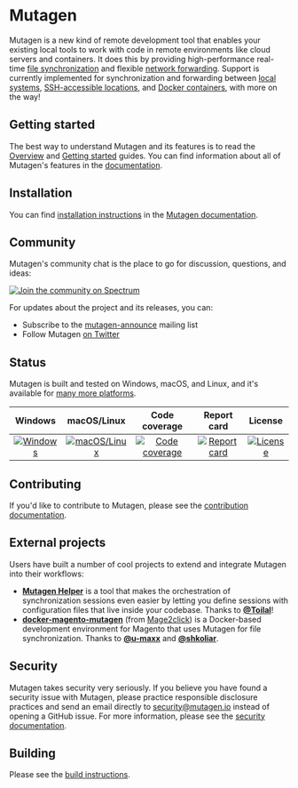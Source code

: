 # Mutagen

Mutagen is a new kind of remote development tool that enables your existing
local tools to work with code in remote environments like cloud servers and
containers. It does this by providing high-performance real-time
[file synchronization](https://mutagen.io/documentation/synchronization/) and
flexible [network forwarding](https://mutagen.io/documentation/forwarding/).
Support is currently implemented for synchronization and forwarding between
[local systems](https://mutagen.io/documentation/transports/local/),
[SSH-accessible locations](https://mutagen.io/documentation/transports/ssh/),
and [Docker containers](https://mutagen.io/documentation/transports/docker/),
with more on the way!


## Getting started

The best way to understand Mutagen and its features is to read the
[Overview](https://mutagen.io/documentation/introduction/) and
[Getting started](https://mutagen.io/documentation/introduction/getting-started/)
guides. You can find information about all of Mutagen's features in the
[documentation](https://mutagen.io/documentation/).


## Installation

You can find
[installation instructions](https://mutagen.io/documentation/introduction/installation/)
in the [Mutagen documentation](https://mutagen.io/documentation/).


## Community

Mutagen's community chat is the place to go for discussion, questions, and
ideas:

[![Join the community on Spectrum](https://withspectrum.github.io/badge/badge.svg)](https://spectrum.chat/mutagen)

For updates about the project and its releases, you can:

- Subscribe to the
  [mutagen-announce](https://groups.google.com/forum/#!forum/mutagen-announce)
  mailing list
- Follow Mutagen [on Twitter](https://twitter.com/mutagen_io)


## Status

Mutagen is built and tested on Windows, macOS, and Linux, and it's available for
[many more platforms](https://github.com/mutagen-io/mutagen/releases/latest).

| Windows                           | macOS/Linux                                   | Code coverage                           | Report card                         | License                                   |
| :-------------------------------: | :-------------------------------------------: | :-------------------------------------: | :---------------------------------: | :---------------------------------------: |
| [![Windows][win-badge]][win-link] | [![macOS/Linux][mac-lin-badge]][mac-lin-link] | [![Code coverage][cov-badge]][cov-link] | [![Report card][rc-badge]][rc-link] | [![License][license-badge]][license-link] |

[win-badge]: https://ci.appveyor.com/api/projects/status/mr8rmxl5hbxgyged/branch/master?svg=true "Windows build status"
[win-link]:  https://ci.appveyor.com/project/havoc-io/mutagen-87cwp/branch/master "Windows build status"
[mac-lin-badge]: https://travis-ci.org/mutagen-io/mutagen.svg?branch=master "macOS/Linux build status"
[mac-lin-link]:  https://travis-ci.org/mutagen-io/mutagen "macOS/Linux build status"
[cov-badge]: https://codecov.io/gh/mutagen-io/mutagen/branch/master/graph/badge.svg "Code coverage status"
[cov-link]: https://codecov.io/gh/mutagen-io/mutagen/tree/master/pkg "Code coverage status"
[rc-badge]: https://goreportcard.com/badge/github.com/mutagen-io/mutagen "Report card status"
[rc-link]: https://goreportcard.com/report/github.com/mutagen-io/mutagen "Report card status"
[license-badge]: https://img.shields.io/github/license/wasmerio/wasmer.svg "MIT licensed"
[license-link]: LICENSE "MIT licensed"


## Contributing

If you'd like to contribute to Mutagen, please see the
[contribution documentation](CONTRIBUTING.md).


## External projects

Users have built a number of cool projects to extend and integrate Mutagen into
their workflows:

- [**Mutagen Helper**](https://github.com/gfi-centre-ouest/mutagen-helper) is a
  tool that makes the orchestration of synchronization sessions even easier by
  letting you define sessions with configuration files that live inside your
  codebase. Thanks to [**@Toilal**](https://github.com/Toilal)!
- [**docker-magento-mutagen**](https://github.com/mage2click/docker-magento-mutagen)
  (from [Mage2click](https://mage2.click/)) is a Docker-based development
  environment for Magento that uses Mutagen for file synchronization. Thanks to
  [**@u-maxx**](https://github.com/u-maxx) and
  [**@shkoliar**](https://github.com/shkoliar).


## Security

Mutagen takes security very seriously. If you believe you have found a security
issue with Mutagen, please practice responsible disclosure practices and send an
email directly to [security@mutagen.io](mailto:security@mutagen.io) instead of
opening a GitHub issue. For more information, please see the
[security documentation](SECURITY.md).


## Building

Please see the [build instructions](BUILDING.md).

